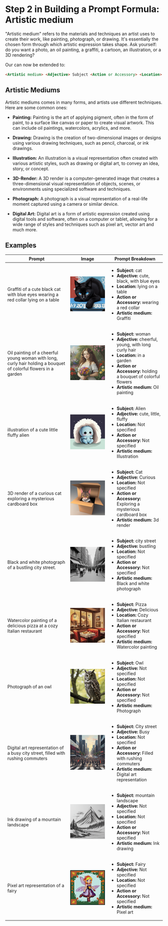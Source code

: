 # Step 2 in Building a Prompt Formula: Artistic medium

"Artistic medium" refers to the materials and techniques an artist uses to create their work, like painting, photograph, or drawing. It's essentially the chosen form through which artistic expression takes shape. Ask yourself: do you want a photo, an oil painting, a graffiti, a cartoon, an illustration, or a 3D rendering?

Our can now be extended to:

```markdown
<Artistic medium> <Adjective> Subject <Action or Accessory> <Location>
```

## Artistic Mediums

Artistic mediums comes in many forms, and artists use different techniques. Here are some common ones:

- **Painting:** Painting is the art of applying pigment, often in the form of paint, to a surface like canvas or paper to create visual artwork. This can include oil paintings, watercolors, acrylics, and more. 

- **Drawing:** Drawing is the creation of two-dimensional images or designs using various drawing techniques, such as pencil, charcoal, or ink drawings. 

- **Illustration:** An illustration is a visual representation often created with various artistic styles, such as drawing or digital art, to convey an idea, story, or concept.

- **3D-Render:** A 3D render is a computer-generated image that creates a three-dimensional visual representation of objects, scenes, or environments using specialized software and techniques.

- **Photograph:** A photograph is a visual representation of a real-life moment captured using a camera or similar device.

- **Digital Art:** Digital art is a form of artistic expression created using digital tools and software, often on a computer or tablet, allowing for a wide range of styles and techniques such as pixel art, vector art and much more. 

## Examples

| Prompt | Image | Prompt Breakdown |
| ------------------- | ----- | ------------------ |
| Graffiti of a cute black cat with blue eyes wearing a red collar lying on a table | ![cute-black-cat](/stable-diffusion/write-better-prompts-for-stable-diffusion/images/medium/cute-black-cat.png) | <ul><li><strong>Subject:</strong> cat</li><li><strong>Adjective:</strong> cute, black, with blue eyes</li><li><strong>Location:</strong> lying on a table</li><li><strong>Action or Accessory:</strong> wearing a red collar</li><li><strong>Artistic medium:</strong> Graffiti</li></ul> |
| Oil painting of a cheerful young woman with long, curly hair holding a bouquet of colorful flowers in a garden | ![cheeerful young woman in garden](/stable-diffusion/write-better-prompts-for-stable-diffusion/images/medium/cheerful-young-woman-in-garden.png) | <ul><li><strong>Subject:</strong> woman</li><li><strong>Adjective:</strong> cheerful, young, with long curly hair</li><li><strong>Location:</strong> in a garden</li><li><strong>Action or Accessory:</strong> holding a bouquet of colorful flowers</li><li><strong>Artistic medium:</strong> Oil painting</li></ul> |
| illustration of a cute little fluffy alien | ![alien](/stable-diffusion/write-better-prompts-for-stable-diffusion/images/medium/cute-alien.png) | <ul><li><strong>Subject:</strong> Alien</li><li><strong>Adjective:</strong> cute, little, fluffy</li><li><strong>Location:</strong> Not specified</li><li><strong>Action or Accessory:</strong> Not specified</li><li><strong>Artistic medium:</strong> Illustration</li></ul> |
| 3D render of a curious cat exploring a mysterious cardboard box | ![cat in cardbox](/stable-diffusion/write-better-prompts-for-stable-diffusion/images/medium/cat-in-cardbox.png) | <ul><li><strong>Subject:</strong> Cat</li><li><strong>Adjective:</strong> Curious</li><li><strong>Location:</strong> Not specified</li><li><strong>Action or Accessory:</strong> Exploring a mysterious cardboard box</li><li><strong>Artistic medium:</strong> 3d render</li></ul> |
| Black and white photograph of a bustling city street.| ![black-and-white street](/stable-diffusion/write-better-prompts-for-stable-diffusion/images/medium/black-white-street.png) | <ul><li><strong>Subject:</strong> city street</li><li><strong>Adjective:</strong> bustling</li><li><strong>Location:</strong> Not specified</li><li><strong>Action or Accessory:</strong> Not specified</li><li><strong>Artistic medium:</strong> Black and white photograph</li></ul> |
| Watercolor painting of a delicious pizza at a cozy Italian restaurant | ![pizza in restaurant](/stable-diffusion/write-better-prompts-for-stable-diffusion/images/medium/pizza-in-restaurant.png) | <ul><li><strong>Subject:</strong> Pizza</li><li><strong>Adjective:</strong> Delicious</li><li><strong>Location:</strong> Cozy Italian restaurant</li><li><strong>Action or Accessory:</strong> Not specified</li><li><strong>Artistic medium:</strong> Watercolor painting</li></ul> |
| Photograph of an owl | ![owl](/stable-diffusion/write-better-prompts-for-stable-diffusion/images/medium/owl.png) | <ul><li><strong>Subject:</strong> Owl</li><li><strong>Adjective:</strong> Not specified</li><li><strong>Location:</strong> Not specified</li><li><strong>Action or Accessory:</strong> Not specified</li><li><strong>Artistic medium:</strong> Photograph</li></ul> |
| Digital art representation of a busy city street, filled with rushing commuters | ![busy city](/stable-diffusion/write-better-prompts-for-stable-diffusion/images/medium/city-with-commuters.png) | <ul><li><strong>Subject:</strong> City street</li><li><strong>Adjective:</strong> Busy</li><li><strong>Location:</strong> Not specified</li><li><strong>Action or Accessory:</strong> Filled with rushing commuters</li><li><strong>Artistic medium:</strong> Digital art representation</li></ul> |
| Ink drawing of a mountain landscape| ![mountain landscape](/stable-diffusion/write-better-prompts-for-stable-diffusion/images/medium/ink-drawing-mountains.png) | <ul><li><strong>Subject:</strong> mountain landscape</li><li><strong>Adjective:</strong> Not specified</li><li><strong>Location:</strong> Not specified</li><li><strong>Action or Accessory:</strong> Not specified</li><li><strong>Artistic medium:</strong> Ink drawing</li></ul> |
| Pixel art representation of a fairy | ![pixel fairy](/stable-diffusion/write-better-prompts-for-stable-diffusion/images/medium/pixel-fairy.png) | <ul><li><strong>Subject:</strong> Fairy</li><li><strong>Adjective:</strong> Not specified</li><li><strong>Location:</strong> Not specified</li><li><strong>Action or Accessory:</strong> Not specified</li><li><strong>Artistic medium:</strong> Pixel art</li></ul> |

